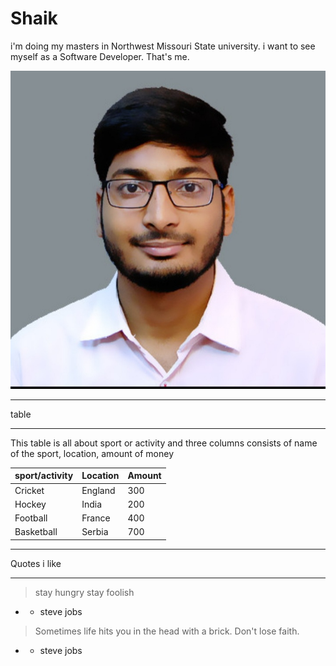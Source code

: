 # Shaik

i'm doing my masters in Northwest Missouri State university.
i want to see myself as a Software Developer.
That's me.

![myImage](images/Shaik_pp.jpg)

------

table

------

This table is all about sport or activity and three columns consists of name of the sport, location, amount of money

| sport/activity | Location | Amount |
|---|---|---|
|Cricket | England | 300|
|Hockey | India | 200|
|Football | France | 400|
| Basketball | Serbia | 700|

-----
Quotes i like 

------------

>stay hungry stay foolish
* - steve jobs

>Sometimes life hits you in the head with a brick. Don't lose faith.
* - steve jobs

